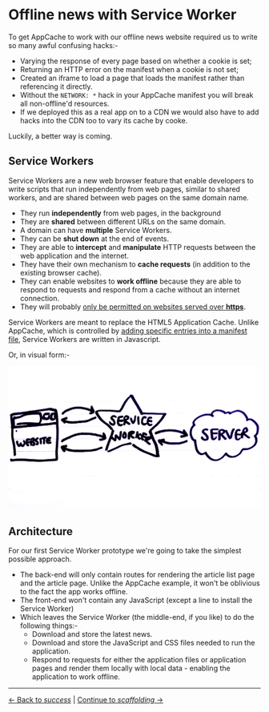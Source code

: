 # Offline news with Service Worker

To get AppCache to work with our offline news website required us to write so many awful confusing hacks:-

- Varying the response of every page based on whether a cookie is set;
- Returning an HTTP error on the manifest when a cookie is not set;
- Created an iframe to load a page that loads the manifest rather than referencing it directly.
- Without the `NETWORK: *` hack in your AppCache manifest you will break all non-offline'd resources.
- If we deployed this as a real app on to a CDN we would also have to add hacks into the CDN too to vary its cache by cooke.

Luckily, a better way is coming.

## Service Workers

Service Workers are a new web browser feature that enable developers to write scripts that run independently from web pages, similar to shared workers, and are shared between web pages on the same domain name.

- They run **independently** from web pages, in the background
- They are **shared** between different URLs on the same domain.
- A domain can have **multiple** Service Workers.
- They can be **shut down** at the end of events.
- They are able to **intercept** and **manipulate** HTTP requests between the web application and the internet.
- They have their own mechanism to **cache requests** (in addition to the existing browser cache).
- They can enable websites to **work offline** because they are able to respond to requests and respond from a cache without an internet connection.
- They will probably [only be permitted on websites served over **https**](https://github.com/slightlyoff/ServiceWorker/issues/199).

Service Workers are meant to replace the HTML5 Application Cache. Unlike AppCache, which is controlled by [adding specific entries into a manifest file](https://developer.mozilla.org/en/docs/HTML/Using_the_application_cache), Service Workers are written in Javascript.

Or, in visual form:-

![Service Worker Explained](./service-worker-explained.png)

## Architecture

For our first Service Worker prototype we're going to take the simplest possible approach.

- The back-end will only contain routes for rendering the article list page and the article page.  Unlike the AppCache example, it won't be oblivious to the fact the app works offline.
- The front-end won't contain any JavaScript (except a line to install the Service Worker)
- Which leaves the Service Worker (the middle-end, if you like) to do the following things:-
  - Download and store the latest news.
  - Download and store the JavaScript and CSS files needed to run the application.
  - Respond to requests for either the application files or application pages and render them locally with local data - enabling the application to work offline.

---

[← Back to *success*](../05-offline-news/05-success) | [Continue to *scaffolding* →](01-scaffolding)
